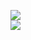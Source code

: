 [![](https://img.shields.io/badge/Made%20With-Github%20Spray-lightgrey.svg?style=for-the-badge&logo=github)](https://github.com/Annihil/github-spray#153)  
[![](https://i.imgur.com/2DrTn0Z.gif)](https://github.com/Annihil/github-spray)